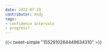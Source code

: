 ```yaml
---
date: 2022-07-29
contributor: Andy
tags:
- confidence intervals
- progress?
---
```


{{< tweet-simple "1552910264449634310" >}}

<!-- {< tweet user="Noahpinion" id="1552910264449634310" >}} -->

